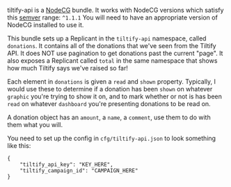 tiltify-api is a [NodeCG](http://github.com/nodecg/nodecg) bundle. 
It works with NodeCG versions which satisfy this [semver](https://docs.npmjs.com/getting-started/semantic-versioning) range: `^1.1.1`
You will need to have an appropriate version of NodeCG installed to use it.


This bundle sets up a Replicant in the `tiltify-api` namespace, called `donations`.  It contains all of the donations that we've seen from the Tiltify API. It does NOT use pagination to get donations past the current "page". It also exposes a Replicant called `total` in the same namespace that shows how much Tiltify says we've raised so far!

Each element in `donations` is given a `read` and `shown` property. Typically, I would use these to determine if a donation has been `shown` on whatever `graphic` you're trying to show it on, and to mark whether or not is has been `read` on whatever `dashboard` you're presenting donations to be read on.

A donation object has an `amount`, a `name`, a `comment`, use them to do with them what you will. 

You need to set up the config in `cfg/tiltify-api.json` to look something like this:
```
{
	"tiltify_api_key": "KEY_HERE",
	"tiltify_campaign_id": "CAMPAIGN_HERE"
}
```

